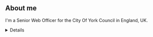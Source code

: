 ## About me

I'm a Senior Web Officer for the City Of York Council in England, UK.


<details>
| Rank | Languages |
|-----:|-----------|
|     1| Symfony   |
|     2| Twig               |
|     3| PHP                |
|     4| JSON               |
</details>
